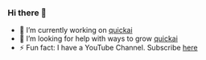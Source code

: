 ### Hi there 👋

- 🔭 I’m currently working on [quickai](https://github.com/geekjr/quickai)
- 🤔 I’m looking for help with ways to grow [quickai](https://github.com/geekjr/quickai)
- ⚡ Fun fact: I have a YouTube Channel. Subscribe [here](https://www.youtube.com/c/ARCAcademyTech)
<!--
**geekjr/geekjr** is a ✨ _special_ ✨ repository because its `README.md` (this file) appears on your GitHub profile.

Here are some ideas to get you started:

- 🔭 I’m currently working on [quickai](https://github.com/geekjr/quickai)
- 🤔 I’m looking for help with ways to grow [quickai](https://github.com/geekjr/quickai)
- ⚡ Fun fact: I have a YouTube Channel. Subscribe [here](https://www.youtube.com/c/ARCAcademyTech)
-->

